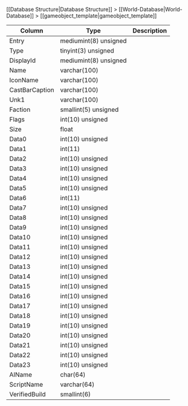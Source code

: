 [[Database Structure|Database Structure]] > [[World-Database|World-Database]] > [[gameobject_template|gameobject_template]]

Column | Type | Description
--- | --- | ---
Entry | mediumint(8) unsigned | 
Type | tinyint(3) unsigned | 
DisplayId | mediumint(8) unsigned | 
Name | varchar(100) | 
IconName | varchar(100) | 
CastBarCaption | varchar(100) | 
Unk1 | varchar(100) | 
Faction | smallint(5) unsigned | 
Flags | int(10) unsigned | 
Size | float | 
Data0 | int(10) unsigned | 
Data1 | int(11) | 
Data2 | int(10) unsigned | 
Data3 | int(10) unsigned | 
Data4 | int(10) unsigned | 
Data5 | int(10) unsigned | 
Data6 | int(11) | 
Data7 | int(10) unsigned | 
Data8 | int(10) unsigned | 
Data9 | int(10) unsigned | 
Data10 | int(10) unsigned | 
Data11 | int(10) unsigned | 
Data12 | int(10) unsigned | 
Data13 | int(10) unsigned | 
Data14 | int(10) unsigned | 
Data15 | int(10) unsigned | 
Data16 | int(10) unsigned | 
Data17 | int(10) unsigned | 
Data18 | int(10) unsigned | 
Data19 | int(10) unsigned | 
Data20 | int(10) unsigned | 
Data21 | int(10) unsigned | 
Data22 | int(10) unsigned | 
Data23 | int(10) unsigned | 
AIName | char(64) | 
ScriptName | varchar(64) | 
VerifiedBuild | smallint(6) | 

